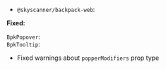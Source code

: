 - `@skyscanner/backpack-web`:

**Fixed:**

`BpkPopover`: </br>
`BpkTooltip`:
- Fixed warnings about `popperModifiers` prop type